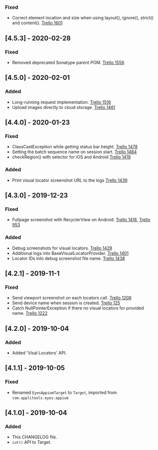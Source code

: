 
### Fixed
- Correct element location and size when using layout(), ignore(), strict() and content(). [Trello 1601](https://trello.com/c/mN1R9zVZ)

## [4.5.3] - 2020-02-28
### Fixed 
- Removed deprecated Sonatype parent POM. [Trello 1556](https://trello.com/c/EGpks4Pv)

## [4.5.0] - 2020-02-01
### Added 
- Long-running request implementation. [Trello 1516](https://trello.com/c/GThsXbIL)
- Upload images directly to cloud storage. [Trello 1461](https://trello.com/c/1V5X9O37)

## [4.4.0] - 2020-01-23
### Fixed
- ClassCastException while getting status bar height. [Trello 1478](https://trello.com/c/RuPL3v4v)
- Setting the batch sequence name on session start. [Trello 1484](https://trello.com/c/eJPrunMV)
- checkRegion() with selector for iOS and Android [Trello 1419](https://trello.com/c/IIIKosP8)
### Added
- Print visual locator screenshot URL to the logs [Trello 1439](https://trello.com/c/7JAqWkaz)

## [4.3.0] - 2019-12-23
### Fixed
- Fullpage screenshot with RecyclerView on Android. [Trello 1416](https://trello.com/c/cpHFs1Zr), [Trello 953](https://trello.com/c/3UOEHgCl)
### Added
- Debug screenshots for visual locators. [Trello 1429](https://trello.com/c/CUebKSdY)
- Additional logs into BaseVisualLocatorProvider. [Trello 1401](https://trello.com/c/6MyKH9iR)
- Locator IDs into debug screenshot file name. [Trello 1438](https://trello.com/c/9lxK5XZv)

## [4.2.1] - 2019-11-1
### Fixed
- Send viewport screenshot on each locators call. [Trello 1208](https://trello.com/c/tDVd9f7K/1208-visual-locators-returns-empty-locator)
- Send device name when session is created. [Trello 125](https://trello.com/c/ekZqajRU/1184-device-name-not-set-or-set-to-desktop-when-running-an-appium-test)
- Catch NullPointerException if there no visual locators for provided name. [Trello 1222](https://trello.com/c/jhDnsp9q/1222-java-appium-4-visual-locators-nullpointerexception)

## [4.2.0] - 2019-10-04
### Added 
- Added 'Visal Locators' API.

## [4.1.1] - 2019-10-05
### Fixed
- Renamed `EyesAppiumTarget` to `Target`, imported from `com.applitools.eyes.appium`

## [4.1.0] - 2019-10-04
### Added 
- This CHANGELOG file.
- `cut()` API to Target.
